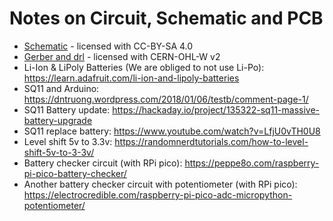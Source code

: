 # Notes on Circuit, Schematic and PCB

* [Schematic](https://github.com/liberocan/cansat-circuits/blob/main/pdf/liberocan1_schematic_v1_03_1.pdf) - licensed with CC-BY-SA 4.0
* [Gerber and drl](https://github.com/liberocan/cansat-pcb/tree/main/gerber%20and%20drl) - licensed with CERN-OHL-W v2
* Li-Ion & LiPoly Batteries (We are obliged to not use Li-Po): https://learn.adafruit.com/li-ion-and-lipoly-batteries
* SQ11 and Arduino: https://dntruong.wordpress.com/2018/01/06/testb/comment-page-1/
* SQ11 Battery update: https://hackaday.io/project/135322-sq11-massive-battery-upgrade
* SQ11 replace battery: https://www.youtube.com/watch?v=LfjU0vTH0U8
* Level shift 5v to 3.3v: https://randomnerdtutorials.com/how-to-level-shift-5v-to-3-3v/
* Battery checker circuit (with RPi pico): https://peppe8o.com/raspberry-pi-pico-battery-checker/
* Another battery checker circuit with potentiometer (with RPi pico): https://electrocredible.com/raspberry-pi-pico-adc-micropython-potentiometer/
